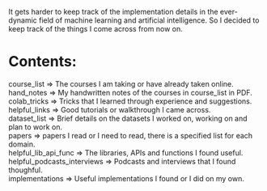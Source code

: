 It gets harder to keep track of the implementation details in the ever-dynamic field of machine learning and artificial intelligence. So I decided to keep track of the things I come across from now on. <br/>
# Contents: <br/>
course_list => The courses I am taking or have already taken online.<br/>
hand_notes => My handwritten notes of the courses in course_list in PDF.<br/>
colab_tricks => Tricks that I learned through experience and suggestions.<br/>
helpful_links => Good tutorials or walkthrough I came across.<br/>
dataset_list => Brief details on the datasets I worked on, working on and plan to work on.<br/>
papers => papers I read or I need to read, there is a specified list for each domain.<br/>
helpful_lib_api_func => The libraries, APIs and functions I found useful.<br/>
helpful_podcasts_interviews => Podcasts and interviews that I found thoughful. <br/>
implementations => Useful implementations I found or I did on my own.<br/>

